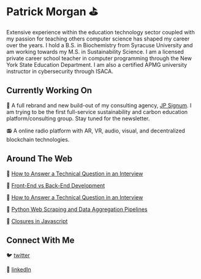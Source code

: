 # Patrick Morgan :golf:

Extensive experience within the education technology sector coupled with my passion for teaching others computer science has shaped my career over the years. I hold a B.S. in Biochemistry from Syracuse University and am working towards my M.S. in Sustainability Science. I am a licensed private career school teacher in computer programming through the New York State Education Department. I am also a certified APMG university instructor in cybersecurity through ISACA.

## Currently Working On 

:construction: A full rebrand and new build-out of my consulting agency, [JP Signum](https://www.jpsignum.com). I am trying to be the first full-service sustainability and carbon education platform/consulting group. Stay tuned for the newsletter.

:radio: A online radio platform with AR, VR, audio, visual, and decentralized blockchain technologies.

## Around The Web

:movie_camera: [How to Answer a Technical Question in an Interview](https://www.youtube.com/watch?v=-cGg9G4Bt-o)

:movie_camera: [Front-End vs Back-End Development](https://www.youtube.com/watch?v=-cGg9G4Bt-o)

:movie_camera: [How to Answer a Technical Question in an Interview](https://www.youtube.com/watch?v=-cGg9G4Bt-o)

:snake: [Python Web Scraping and Data Aggregation Pipelines](https://www.jpsignum.com/blog/5c6ba462f909a641d754fe79)

:book: [Closures in Javascript](https://gist.github.com/jp-signum/286e0d618936661b9638ef0eec58f755)

## Connect With Me

:bird: [twitter](https://twitter.com/jp_Signum)

:link: [linkedIn](https://www.linkedin.com/in/pjmorgan)
